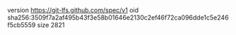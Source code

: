 version https://git-lfs.github.com/spec/v1
oid sha256:3509f7a2af495b43f3e58b01646e2130c2ef46f72ca096dde1c5e246f5cb5559
size 2821

